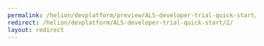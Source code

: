 ```yaml
---
permalink: /helion/devplatform/preview/ALS-developer-trial-quick-start/2/
redirect: /helion/devplatform/ALS-developer-trial-quick-start/2/
layout: redirect
---
```

<!--PUBLISHED-->


<!--
Instructions:
permalink = The deprecated URL that you want to redirect to a new URL.
redirect  = The new URL.
Give your file the same name as the file that you are redirecting to.

Change UNDER REVISION as appropriate for your situation.

Remove the "publish:false" line from the header; it's only here to prevent this example from being built.
-->

